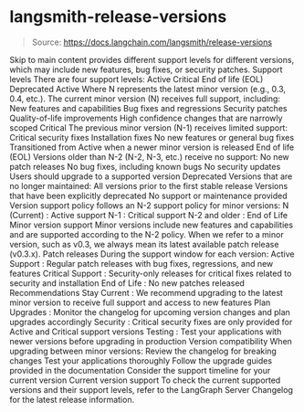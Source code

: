 # langsmith-release-versions

> Source: https://docs.langchain.com/langsmith/release-versions

Skip to main content
provides different support levels for different versions, which may include new features, bug fixes, or security patches.
Support levels
There are four support levels:
Active
Critical
End of life (EOL)
Deprecated
Active
Where N represents the latest minor version (e.g., 0.3, 0.4, etc.).
The current minor version (N) receives full support, including:
New features and capabilities
Bug fixes and regressions
Security patches
Quality-of-life improvements
High confidence changes that are narrowly scoped
Critical
The previous minor version (N-1) receives limited support:
Critical security fixes
Installation fixes
No new features or general bug fixes
Transitioned from Active when a newer minor version is released
End of life (EOL)
Versions older than N-2 (N-2, N-3, etc.) receive no support:
No new patch releases
No bug fixes, including known bugs
No security updates
Users should upgrade to a supported version
Deprecated
Versions that are no longer maintained:
All versions prior to the first stable release
Versions that have been explicitly deprecated
No support or maintenance provided
Version support policy
follows an N-2 support policy for minor versions:
N (Current) : Active support
N-1 : Critical support
N-2 and older : End of Life
Minor version support
Minor versions include new features and capabilities and are supported according to the N-2 policy. When we refer to a minor version, such as v0.3, we always mean its latest available patch release (v0.3.x).
Patch releases
During the support window for each version:
Active Support : Regular patch releases with bug fixes, regressions, and new features
Critical Support : Security-only releases for critical fixes related to security and installation
End of Life : No new patches released
Recommendations
Stay Current : We recommend upgrading to the latest minor version to receive full support and access to new features
Plan Upgrades : Monitor the changelog for upcoming version changes and plan upgrades accordingly
Security : Critical security fixes are only provided for Active and Critical support versions
Testing : Test your applications with newer versions before upgrading in production
Version compatibility
When upgrading between minor versions:
Review the changelog for breaking changes
Test your applications thoroughly
Follow the upgrade guides provided in the documentation
Consider the support timeline for your current version
Current version support
To check the current supported versions and their support levels, refer to the LangGraph Server Changelog for the latest release information.